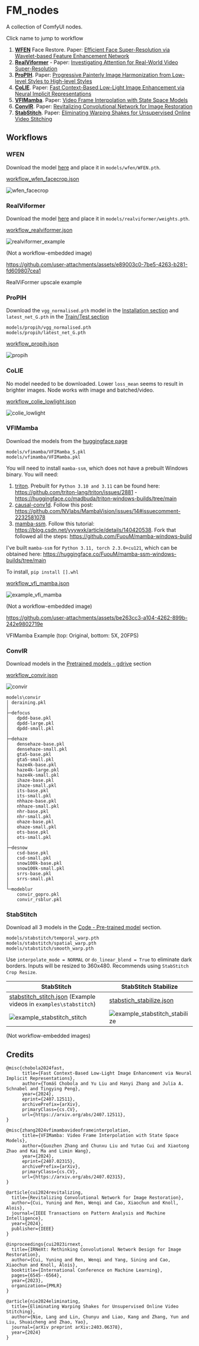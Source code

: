 # FM_nodes

A collection of ComfyUI nodes.

Click name to jump to workflow
1. [**WFEN**](#wfen) Face Restore. Paper: [Efficient Face Super-Resolution via Wavelet-based Feature Enhancement Network](https://github.com/PRIS-CV/WFEN)
2. [**RealViformer**](#realviformer) - Paper: [Investigating Attention for Real-World Video Super-Resolution](https://github.com/Yuehan717/RealViformer)
3. [**ProPIH**](#propih). Paper: [Progressive Painterly Image Harmonization from Low-level Styles to High-level Styles](https://github.com/bcmi/ProPIH-Painterly-Image-Harmonization)
4. [**CoLIE**](#colie). Paper: [Fast Context-Based Low-Light Image Enhancement via Neural Implicit Representations](https://github.com/ctom2/colie)
5. [**VFIMamba**](#vfimamba). Paper: [Video Frame Interpolation with State Space Models](https://github.com/MCG-NJU/VFIMamba)
6. [**ConvIR**](#convir). Paper: [Revitalizing Convolutional Network for Image Restoration](https://github.com/c-yn/ConvIR)
7. [**StabStitch**](#stabstitch). Paper: [Eliminating Warping Shakes for Unsupervised Online Video Stitching](https://github.com/nie-lang/StabStitch)


## Workflows

### WFEN

Download the model [here](https://github.com/PRIS-CV/WFEN?tab=readme-ov-file#getting-started) and place it in `models/wfen/WFEN.pth`.

[workflow_wfen_facecrop.json](workflow/workflow_wfen_facecrop.json)

![wfen_facecrop](workflow/wfen_facecrop.png)

### RealViformer

Download the model [here](https://github.com/Yuehan717/RealViformer?tab=readme-ov-file#usage) and place it in `models/realviformer/weights.pth`.

[workflow_realviformer.json](workflow/workflow_realviformer.json)

![realviformer_example](workflow_examples/example_realviformer.png)

(Not a workflow-embedded image)

https://github.com/user-attachments/assets/e89003c0-7be5-4263-b281-fd609807cea1

RealViFormer upscale example

### ProPIH

Download the `vgg_normalised.pth` model in the [Installation section](https://github.com/bcmi/ProPIH-Painterly-Image-Harmonization?tab=readme-ov-file#installation) and `latest_net_G.pth` in the [Train/Test section](https://github.com/bcmi/ProPIH-Painterly-Image-Harmonization?tab=readme-ov-file#propih-traintest)

```
models/propih/vgg_normalised.pth
models/propih/latest_net_G.pth
```

[workflow_propih.json](workflow/workflow_realviformer.json)

![propih](workflow/propih.png)

### CoLIE

No model needed to be downloaded. Lower `loss_mean` seems to result in brighter images. Node works with image and batched/video.

[workflow_colie_lowlight.json](workflow/workflow_colie_lowlight.json)

![colie_lowlight](workflow/colie_lowlight.png)

### VFIMamba

Download the models from the [huggingface page](https://huggingface.co/MCG-NJU/VFIMamba/tree/main/ckpt)

```
models/vfimamba/VFIMamba_S.pkl
models/vfimamba/VFIMamba.pkl
```

You will need to install `mamba-ssm`, which does not have a prebuilt Windows binary. You will need:
1. [triton](https://github.com/triton-lang/triton). Prebuilt for `Python 3.10 and 3.11` can be found here: https://github.com/triton-lang/triton/issues/2881 - https://huggingface.co/madbuda/triton-windows-builds/tree/main
2. [causal-conv1d](https://github.com/Dao-AILab/causal-conv1d). Follow this post: https://github.com/NVlabs/MambaVision/issues/14#issuecomment-2232581078
3. [mamba-ssm](https://github.com/state-spaces/mamba). Follow this tutorial: https://blog.csdn.net/yyywxk/article/details/140420538. Fork that followed all the steps: https://github.com/FuouM/mamba-windows-build

I've built `mamba-ssm` for `Python 3.11, torch 2.3.0+cu121`, which can be obtained here: https://huggingface.co/FuouM/mamba-ssm-windows-builds/tree/main

To install, `pip install [].whl`

[workflow_vfi_mamba.json](workflow/workflow_vfi_mamba.json)

![example_vfi_mamba](workflow_examples/example_vfi_mamba.png)

(Not a workflow-embedded image)

https://github.com/user-attachments/assets/be263cc3-a104-4262-899b-242e9802719e

VFIMamba Example (top: Original, bottom: 5X, 20FPS)

### ConvIR

Download models in the [Pretrained models - gdrive](https://github.com/c-yn/ConvIR?tab=readme-ov-file#pretrained-models) section

[workflow_convir.json](workflow/workflow_convir.json)

![convir](workflow/convir.png)

```
models\convir
│ deraining.pkl
│
├─defocus
│   dpdd-base.pkl
│   dpdd-large.pkl
│   dpdd-small.pkl
│
├─dehaze
│   densehaze-base.pkl
│   densehaze-small.pkl
│   gta5-base.pkl
│   gta5-small.pkl
│   haze4k-base.pkl
│   haze4k-large.pkl
│   haze4k-small.pkl
│   ihaze-base.pkl
│   ihaze-small.pkl
│   its-base.pkl
│   its-small.pkl
│   nhhaze-base.pkl
│   nhhaze-small.pkl
│   nhr-base.pkl
│   nhr-small.pkl
│   ohaze-base.pkl
│   ohaze-small.pkl
│   ots-base.pkl
│   ots-small.pkl
│
├─desnow
│   csd-base.pkl
│   csd-small.pkl
│   snow100k-base.pkl
│   snow100k-small.pkl
│   srrs-base.pkl
│   srrs-small.pkl
│
└─modeblur
    convir_gopro.pkl
    convir_rsblur.pkl
```

### StabStitch

Download all 3 models in the [Code - Pre-trained model](https://github.com/nie-lang/StabStitch?tab=readme-ov-file#pre-trained-model) section.

```
models/stabstitch/temporal_warp.pth
models/stabstitch/spatial_warp.pth
models/stabstitch/smooth_warp.pth
```

Use `interpolate_mode = NORMAL` or `do_linear_blend = True` to eliminate dark borders. Inputs will be resized to 360x480. Recommends using `StabStitch Crop Resize`.

| StabStitch | StabStitch Stabilize |
|-|-|
| [stabstitch_stitch.json](workflow/stabstitch_stitch.json) (Example videos in `examples\stabstitch`) | [stabstich_stabilize.json](workflow/stabstitch_stabilize.json) |
| ![example_stabstitch_stitch](workflow_examples/example_stabstitch_stitch.png) | ![example_stabstitch_stabilize](workflow_examples/example_stabstitch_stabilize.png) | 

(Not workflow-embedded images)

## Credits

```
@misc{chobola2024fast,
      title={Fast Context-Based Low-Light Image Enhancement via Neural Implicit Representations}, 
      author={Tomáš Chobola and Yu Liu and Hanyi Zhang and Julia A. Schnabel and Tingying Peng},
      year={2024},
      eprint={2407.12511},
      archivePrefix={arXiv},
      primaryClass={cs.CV},
      url={https://arxiv.org/abs/2407.12511}, 
}
```

```
@misc{zhang2024vfimambavideoframeinterpolation,
      title={VFIMamba: Video Frame Interpolation with State Space Models}, 
      author={Guozhen Zhang and Chunxu Liu and Yutao Cui and Xiaotong Zhao and Kai Ma and Limin Wang},
      year={2024},
      eprint={2407.02315},
      archivePrefix={arXiv},
      primaryClass={cs.CV},
      url={https://arxiv.org/abs/2407.02315}, 
}
```

```
@article{cui2024revitalizing,
  title={Revitalizing Convolutional Network for Image Restoration},
  author={Cui, Yuning and Ren, Wenqi and Cao, Xiaochun and Knoll, Alois},
  journal={IEEE Transactions on Pattern Analysis and Machine Intelligence},
  year={2024},
  publisher={IEEE}
}

@inproceedings{cui2023irnext,
  title={IRNeXt: Rethinking Convolutional Network Design for Image Restoration},
  author={Cui, Yuning and Ren, Wenqi and Yang, Sining and Cao, Xiaochun and Knoll, Alois},
  booktitle={International Conference on Machine Learning},
  pages={6545--6564},
  year={2023},
  organization={PMLR}
}
```

```
@article{nie2024eliminating,
  title={Eliminating Warping Shakes for Unsupervised Online Video Stitching},
  author={Nie, Lang and Lin, Chunyu and Liao, Kang and Zhang, Yun and Liu, Shuaicheng and Zhao, Yao},
  journal={arXiv preprint arXiv:2403.06378},
  year={2024}
}
```

